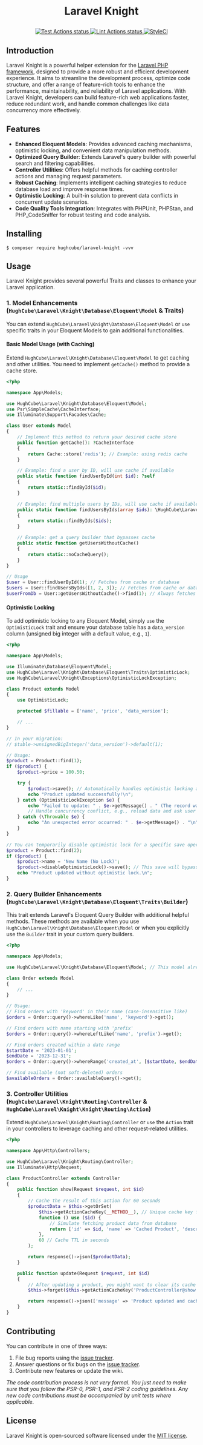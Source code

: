 <h1><p align="center"> Laravel Knight </p></h1>

<p align="center">
    <a href="https://github.com/hughcube-php/laravel-knight/actions?query=workflow%3ATest">
        <img src="https://github.com/hughcube-php/laravel-knight/workflows/Test/badge.svg" alt="Test Actions status">
    </a>
    <a href="https://github.com/hughcube-php/laravel-knight/actions?query=workflow%3ALint">
        <img src="https://github.com/hughcube-php/laravel-knight/workflows/Lint/badge.svg" alt="Lint Actions status">
    </a>
    <a href="https://styleci.io/repos/373508253">
        <img src="https://github.styleci.io/repos/373508253/shield?branch=master" alt="StyleCI">
    </a>
</p>

## Introduction
Laravel Knight is a powerful helper extension for the [Laravel PHP framework](https://github.com/laravel/framework), designed to provide a more robust and efficient development experience. It aims to streamline the development process, optimize code structure, and offer a range of feature-rich tools to enhance the performance, maintainability, and reliability of Laravel applications. With Laravel Knight, developers can build feature-rich web applications faster, reduce redundant work, and handle common challenges like data concurrency more effectively.

## Features

*   **Enhanced Eloquent Models**: Provides advanced caching mechanisms, optimistic locking, and convenient data manipulation methods.
*   **Optimized Query Builder**: Extends Laravel's query builder with powerful search and filtering capabilities.
*   **Controller Utilities**: Offers helpful methods for caching controller actions and managing request parameters.
*   **Robust Caching**: Implements intelligent caching strategies to reduce database load and improve response times.
*   **Optimistic Locking**: A built-in solution to prevent data conflicts in concurrent update scenarios.
*   **Code Quality Tools Integration**: Integrates with PHPUnit, PHPStan, and PHP_CodeSniffer for robust testing and code analysis.

## Installing
```shell
$ composer require hughcube/laravel-knight -vvv
```

## Usage

Laravel Knight provides several powerful Traits and classes to enhance your Laravel application.

### 1. Model Enhancements (`HughCube\Laravel\Knight\Database\Eloquent\Model` & Traits)

You can extend `HughCube\Laravel\Knight\Database\Eloquent\Model` or `use` specific traits in your Eloquent Models to gain additional functionalities.

#### Basic Model Usage (with Caching)

Extend `HughCube\Laravel\Knight\Database\Eloquent\Model` to get caching and other utilities. You need to implement `getCache()` method to provide a cache store.

```php
<?php

namespace App\Models;

use HughCube\Laravel\Knight\Database\Eloquent\Model;
use Psr\SimpleCache\CacheInterface;
use Illuminate\Support\Facades\Cache;

class User extends Model
{
    // Implement this method to return your desired cache store
    public function getCache(): ?CacheInterface
    {
        return Cache::store('redis'); // Example: using redis cache
    }

    // Example: find a user by ID, will use cache if available
    public static function findUserById(int $id): ?self
    {
        return static::findById($id);
    }

    // Example: find multiple users by IDs, will use cache if available
    public static function findUsersByIds(array $ids): \HughCube\Laravel\Knight\Database\Eloquent\Collection
    {
        return static::findByIds($ids);
    }

    // Example: get a query builder that bypasses cache
    public static function getUsersWithoutCache()
    {
        return static::noCacheQuery();
    }
}

// Usage
$user = User::findUserById(1); // Fetches from cache or database
$users = User::findUsersByIds([1, 2, 3]); // Fetches from cache or database
$userFromDb = User::getUsersWithoutCache()->find(1); // Always fetches from database
```

#### Optimistic Locking

To add optimistic locking to any Eloquent Model, simply `use` the `OptimisticLock` trait and ensure your database table has a `data_version` column (unsigned big integer with a default value, e.g., `1`).

```php
<?php

namespace App\Models;

use Illuminate\Database\Eloquent\Model;
use HughCube\Laravel\Knight\Database\Eloquent\Traits\OptimisticLock;
use HughCube\Laravel\Knight\Exceptions\OptimisticLockException;

class Product extends Model
{
    use OptimisticLock;

    protected $fillable = ['name', 'price', 'data_version'];

    // ...
}

// In your migration:
// $table->unsignedBigInteger('data_version')->default(1);

// Usage:
$product = Product::find(1);
if ($product) {
    $product->price = 100.50;

    try {
        $product->save(); // Automatically handles optimistic locking and increments data_version
        echo "Product updated successfully!\n";
    } catch (OptimisticLockException $e) {
        echo "Failed to update: " . $e->getMessage() . " (The record was modified by another process).\n";
        // Handle concurrency conflict, e.g., reload data and ask user to retry
    } catch (\Throwable $e) {
        echo "An unexpected error occurred: " . $e->getMessage() . "\n";
    }
}

// You can temporarily disable optimistic lock for a specific save operation:
$product = Product::find(2);
if ($product) {
    $product->name = 'New Name (No Lock)';
    $product->disableOptimisticLock()->save(); // This save will bypass optimistic locking
    echo "Product updated without optimistic lock.\n";
}
```

### 2. Query Builder Enhancements (`HughCube\Laravel\Knight\Database\Eloquent\Traits\Builder`)

This trait extends Laravel's Eloquent Query Builder with additional helpful methods. These methods are available when you use `HughCube\Laravel\Knight\Database\Eloquent\Model` or when you explicitly use the `Builder` trait in your custom query builders.

```php
<?php

namespace App\Models;

use HughCube\Laravel\Knight\Database\Eloquent\Model; // This model already uses the Builder trait implicitly

class Order extends Model
{
    // ...
}

// Usage:
// Find orders with 'keyword' in their name (case-insensitive like)
$orders = Order::query()->whereLike('name', 'keyword')->get();

// Find orders with name starting with 'prefix'
$orders = Order::query()->whereLeftLike('name', 'prefix')->get();

// Find orders created within a date range
$startDate = '2023-01-01';
$endDate = '2023-12-31';
$orders = Order::query()->whereRange('created_at', [$startDate, $endDate])->get();

// Find available (not soft-deleted) orders
$availableOrders = Order::availableQuery()->get();
```

### 3. Controller Utilities (`HughCube\Laravel\Knight\Routing\Controller` & `HughCube\Laravel\Knight\Knight\Routing\Action`)

Extend `HughCube\Laravel\Knight\Routing\Controller` or `use` the `Action` trait in your controllers to leverage caching and other request-related utilities.

```php
<?php

namespace App\Http\Controllers;

use HughCube\Laravel\Knight\Routing\Controller;
use Illuminate\Http\Request;

class ProductController extends Controller
{
    public function show(Request $request, int $id)
    {
        // Cache the result of this action for 60 seconds
        $productData = $this->getOrSet(
            $this->getActionCacheKey(__METHOD__), // Unique cache key for this action and parameters
            function () use ($id) {
                // Simulate fetching product data from database
                return ['id' => $id, 'name' => 'Cached Product', 'description' => 'This data is cached!'];
            },
            60 // Cache TTL in seconds
        );

        return response()->json($productData);
    }

    public function update(Request $request, int $id)
    {
        // After updating a product, you might want to clear its cache
        $this->forget($this->getActionCacheKey('ProductController@show', ['id' => $id]));

        return response()->json(['message' => 'Product updated and cache cleared.']);
    }
}
```

## Contributing

You can contribute in one of three ways:

1.  File bug reports using the [issue tracker](https://github.com/com/hughcube-php/laravel-knight/issues).
2.  Answer questions or fix bugs on the [issue tracker](https://github.com/com/hughcube-php/laravel-knight/issues).
3.  Contribute new features or update the wiki.

_The code contribution process is not very formal. You just need to make sure that you follow the PSR-0, PSR-1, and PSR-2 coding guidelines. Any new code contributions must be accompanied by unit tests where applicable._

## License

Laravel Knight is open-sourced software licensed under the [MIT license](LICENSE).
